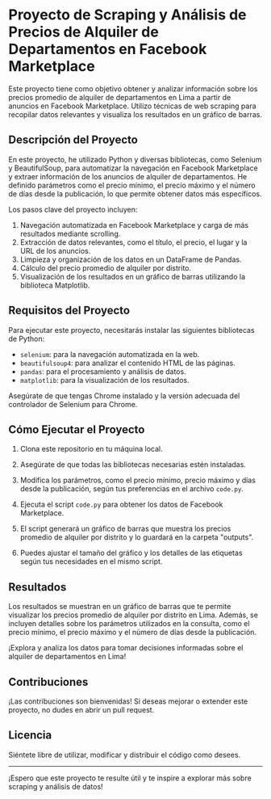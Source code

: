 # Proyecto de Scraping y Análisis de Precios de Alquiler de Departamentos en Facebook Marketplace

Este proyecto tiene como objetivo obtener y analizar información sobre los precios promedio de alquiler de departamentos en Lima a partir de anuncios en Facebook Marketplace. Utilizo técnicas de web scraping para recopilar datos relevantes y visualiza los resultados en un gráfico de barras.

## Descripción del Proyecto

En este proyecto, he utilizado Python y diversas bibliotecas, como Selenium y BeautifulSoup, para automatizar la navegación en Facebook Marketplace y extraer información de los anuncios de alquiler de departamentos. He definido parámetros como el precio mínimo, el precio máximo y el número de días desde la publicación, lo que permite obtener datos más específicos.

Los pasos clave del proyecto incluyen:

1. Navegación automatizada en Facebook Marketplace y carga de más resultados mediante scrolling.
2. Extracción de datos relevantes, como el título, el precio, el lugar y la URL de los anuncios.
3. Limpieza y organización de los datos en un DataFrame de Pandas.
4. Cálculo del precio promedio de alquiler por distrito.
5. Visualización de los resultados en un gráfico de barras utilizando la biblioteca Matplotlib.

## Requisitos del Proyecto

Para ejecutar este proyecto, necesitarás instalar las siguientes bibliotecas de Python:

- `selenium`: para la navegación automatizada en la web.
- `beautifulsoup4`: para analizar el contenido HTML de las páginas.
- `pandas`: para el procesamiento y análisis de datos.
- `matplotlib`: para la visualización de los resultados.

Asegúrate de que tengas Chrome instalado y la versión adecuada del controlador de Selenium para Chrome.

## Cómo Ejecutar el Proyecto

1. Clona este repositorio en tu máquina local.

2. Asegúrate de que todas las bibliotecas necesarias estén instaladas.

3. Modifica los parámetros, como el precio mínimo, precio máximo y días desde la publicación, según tus preferencias en el archivo `code.py`.

4. Ejecuta el script `code.py` para obtener los datos de Facebook Marketplace.

5. El script generará un gráfico de barras que muestra los precios promedio de alquiler por distrito y lo guardará en la carpeta "outputs".

6. Puedes ajustar el tamaño del gráfico y los detalles de las etiquetas según tus necesidades en el mismo script.

## Resultados

Los resultados se muestran en un gráfico de barras que te permite visualizar los precios promedio de alquiler por distrito en Lima. Además, se incluyen detalles sobre los parámetros utilizados en la consulta, como el precio mínimo, el precio máximo y el número de días desde la publicación.

¡Explora y analiza los datos para tomar decisiones informadas sobre el alquiler de departamentos en Lima!

## Contribuciones

¡Las contribuciones son bienvenidas! Si deseas mejorar o extender este proyecto, no dudes en abrir un pull request.

## Licencia

Siéntete libre de utilizar, modificar y distribuir el código como desees.

---

¡Espero que este proyecto te resulte útil y te inspire a explorar más sobre scraping y análisis de datos!
